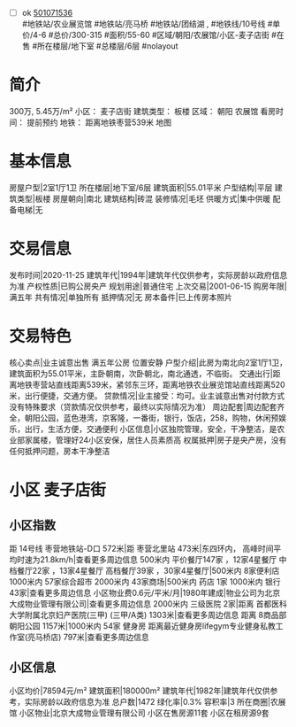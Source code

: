 - [ ] ok [501071536](https://bj.5i5j.com/ershoufang/501071536.html)  
 #地铁站/农业展览馆 #地铁站/亮马桥 #地铁站/团结湖 ,  #地铁线/10号线
#单价/4-6 #总价/300-315 #面积/55-60   #区域/朝阳/农展馆/小区-麦子店街 #在售 #所在楼层/地下室 #总楼层/6层 #nolayout 
# 简介 
 300万,  5.45万/m² 
小区： 麦子店街
建筑类型： 板楼
区域： 朝阳 农展馆
看房时间： 提前预约
地铁： 距离地铁枣营539米 地图
# 基本信息 
 房屋户型|2室1厅1卫
所在楼层|地下室/6层
建筑面积|55.01平米
户型结构|平层
建筑类型|板楼
房屋朝向|南北
建筑结构|砖混
装修情况|毛坯
供暖方式|集中供暖
配备电梯|无
# 交易信息 
 发布时间|2020-11-25
建筑年代|1994年|建筑年代仅供参考，实际房龄以政府信息为准
产权性质|已购公房央产
规划用途|普通住宅
上次交易|2001-06-15
购房年限|满五年
共有情况|单独所有
抵押情况|无
房本备件|已上传房本照片
# 交易特色 
 核心卖点|业主诚意出售 满五年公房 位置安静
户型介绍|此房为南北向2室1厅1卫，建筑面积为55.01平米，主卧朝南，次卧朝北，南北通透，不临街。
交通出行|距离地铁枣营站直线距离539米，紧邻东三环，距离地铁农业展览馆站直线距离520米，出行便捷，交通方便。
贷款情况|业主接受：均可。业主诚意出售对付款方式没有特殊要求（贷款情况仅供参考，最终以实际情况为准）
周边配套|周边配套齐全，朝阳公园，蓝色港湾，京客隆，一番街，银行，饭店，258，购物，休闲预娱乐，出行，生活方便，交通便利
小区信息|小区独院管理，安全，干净整洁，是农业部家属楼，管理好24小区安保，居住人员素质高
权属抵押|房子是央产房，没有任何抵押问题，房本干净整洁
# 小区 麦子店街
## 小区指数 
 距 14号线 枣营地铁站-D口 572米|距 枣营北里站 473米|东四环内， 高峰时间平均时速为21.8km/h|查看更多周边信息
500米内 平价餐厅147家 ，12家4星餐厅
中档餐厅22家 ，13家4星餐厅
高档餐厅39家 ，30家4星餐厅|500米内 8家便利店
1000米内 57家综合超市
2000米内 43家商场|500米内 药店 1家
1000米内 银行 43家|查看更多周边信息
小区物业费0.6元/平米/月|1980年建成|物业公司为北京大成物业管理有限公司|查看更多周边信息
2000米内 三级医院 2家|距离 首都医科大学附属北京妇产医院(三甲) (三甲/A类) 1303米|查看更多周边信息
距离 8商品部朝阳公园 1157米|1000米内 54家 健身房
距离最近健身房lifegym专业健身私教工作室(亮马桥店) 797米|查看更多周边信息
## 小区信息 
 小区均价|78594元/m²
建筑面积|180000m²
建筑年代|1982年|建筑年代仅供参考，实际房龄以政府信息为准
总户数|1472
绿化率|0.3%
容积率|3
所在商圈|农展馆
小区物业|北京大成物业管理有限公司
小区在售房源11套
小区在租房源9套
